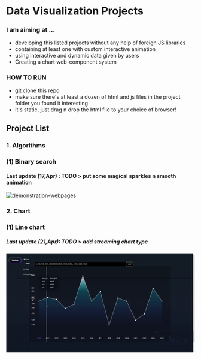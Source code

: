 # Data Visualization Projects
### I am aiming at ... 
- developing this listed projects without any help of foreign JS libraries
- containing at least one with custom interactive animation 
- using interactive and dynamic data given by users 
- Creating a chart web-component system

### HOW TO RUN 
- git clone this repo
- make sure there's at least a dozen of html and js files in the project folder you found it interesting
- it's static, just drag n drop the html file to your choice of browser!

## Project List

### 1. Algorithms 
### (1) Binary search
#### Last update (17,Apr) : TODO > put some magical sparkles n smooth animation

![demonstration-webpages](https://github.com/pikpokjeon/JS-Data-Visualization-Project/blob/main/bs.gif)

### 2. Chart 
### (1) Line chart
##### Last update (21,Apr): TODO > add streaming chart type

![demonstration-webpages](https://github.com/pikpokjeon/JS-Data-Visualization-Project/blob/main/linechart.gif)
